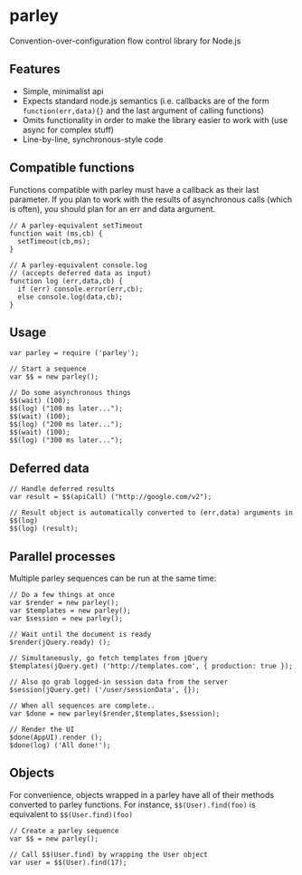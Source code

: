 parley
=========

Convention-over-configuration flow control library for Node.js

## Features
+ Simple, minimalist api
+ Expects standard node.js semantics (i.e. callbacks are of the form `function(err,data){}` and the last argument of calling functions)
+ Omits functionality in order to make the library easier to work with (use async for complex stuff)
+ Line-by-line, synchronous-style code


## Compatible functions
Functions compatible with parley must have a callback as their last parameter.  If you plan to work with the results of asynchronous calls (which is often), you should plan for an err and data argument.
```
// A parley-equivalent setTimeout
function wait (ms,cb) {
  setTimeout(cb,ms);
}

// A parley-equivalent console.log
// (accepts deferred data as input)
function log (err,data,cb) {
  if (err) console.error(err,cb);
  else console.log(data,cb);
}
```


## Usage

```
var parley = require ('parley');

// Start a sequence
var $$ = new parley();

// Do some asynchronous things
$$(wait) (100);
$$(log) ("100 ms later...");
$$(wait) (100);
$$(log) ("200 ms later...");
$$(wait) (100);
$$(log) ("300 ms later...");
```


## Deferred data

```
// Handle deferred results
var result = $$(apiCall) ("http://google.com/v2");

// Result object is automatically converted to (err,data) arguments in $$(log)
$$(log) (result);

```

## Parallel processes

Multiple parley sequences can be run at the same time:

```
// Do a few things at once
var $render = new parley();
var $templates = new parley();
var $session = new parley();

// Wait until the document is ready
$render(jQuery.ready) ();

// Simultaneously, go fetch templates from jQuery
$templates(jQuery.get) ('http://templates.com', { production: true });

// Also go grab logged-in session data from the server
$session(jQuery.get) ('/user/sessionData', {});

// When all sequences are complete..
var $done = new parley($render,$templates,$session);

// Render the UI
$done(AppUI).render ();
$done(log) ('All done!');

```





## Objects
For convenience, objects wrapped in a parley have all of their methods converted to parley functions.  For instance, `$$(User).find(foo)` is equivalent to `$$(User.find)(foo)`

```
// Create a parley sequence
var $$ = new parley();

// Call $$(User.find) by wrapping the User object
var user = $$(User).find(17);
```